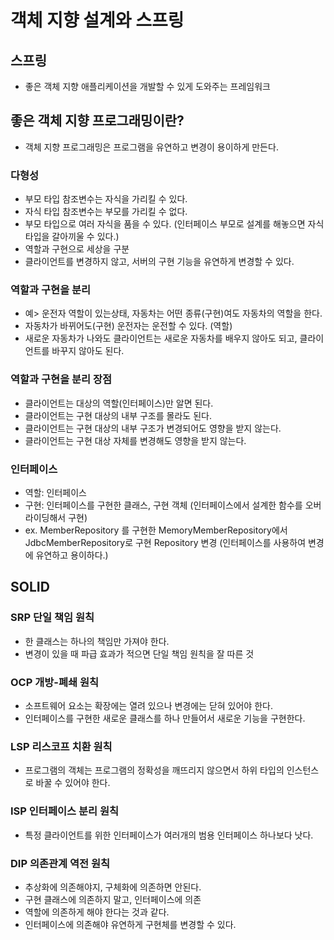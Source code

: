 # 객체 지향 설계와 스프링
## 스프링
- 좋은 객체 지향 애플리케이션을 개발할 수 있게 도와주는 프레임워크

## 좋은 객체 지향 프로그래밍이란?
- 객체 지향 프로그래밍은 프로그램을 유연하고 변경이 용이하게 만든다.
### 다형성
  - 부모 타입 참조변수는 자식을 가리킬 수 있다.
  - 자식 타입 참조변수는 부모를 가리킬 수 없다.
  - 부모 타입으로 여러 자식을 품을 수 있다. (인터페이스 부모로 설계를 해놓으면 자식 타입을 갈아끼울 수 있다.)
  - 역할과 구현으로 세상을 구분
  - 클라이언트를 변경하지 않고, 서버의 구현 기능을 유연하게 변경할 수 있다.

### 역할과 구현을 분리
  - 예> 운전자 역할이 있는상태, 자동차는 어떤 종류(구현)여도 자동차의 역할을 한다.
  - 자동차가 바뀌어도(구현) 운전자는 운전할 수 있다. (역할)
  - 새로운 자동차가 나와도 클라이언트는 새로운 자동차를 배우지 않아도 되고, 클라이언트를 바꾸지 않아도 된다.

### 역할과 구현을 분리 장점
- 클라이언트는 대상의 역할(인터페이스)만 알면 된다.
- 클라이언트는 구현 대상의 내부 구조를 몰라도 된다.
- 클라이언트는 구현 대상의 내부 구조가 변경되어도 영향을 받지 않는다.
- 클라이언트는 구현 대상 자체를 변경해도 영향을 받지 않는다.

### 인터페이스
- 역할: 인터페이스
- 구현: 인터페이스를 구현한 클래스, 구현 객체 (인터페이스에서 설계한 함수를 오버라이딩해서 구현)
- ex. MemberRepository 를 구현한 MemoryMemberRepository에서 JdbcMemberRepository로 구현 Repository 변경 (인터페이스를 사용하여 변경에 유연하고 용이하다.)

## SOLID
### SRP 단일 책임 원칙
- 한 클래스는 하나의 책임만 가져야 한다.
- 변경이 있을 때 파급 효과가 적으면 단일 책임 원칙을 잘 따른 것

### OCP 개방-폐쇄 원칙
- 소프트웨어 요소는 확장에는 열려 있으나 변경에는 닫혀 있어야 한다.
- 인터페이스를 구현한 새로운 클래스를 하나 만들어서 새로운 기능을 구현한다.

### LSP 리스코프 치환 원칙
- 프로그램의 객체는 프로그램의 정확성을 깨뜨리지 않으면서 하위 타입의 인스턴스로 바꿀 수 있어야 한다.

### ISP 인터페이스 분리 원칙
- 특정 클라이언트를 위한 인터페이스가 여러개의 범용 인터페이스 하나보다 낫다.

### DIP 의존관계 역전 원칙
- 추상화에 의존해야지, 구체화에 의존하면 안된다.
- 구현 클래스에 의존하지 말고, 인터페이스에 의존
- 역할에 의존하게 해야 한다는 것과 같다.
- 인터페이스에 의존해야 유연하게 구현체를 변경할 수 있다.